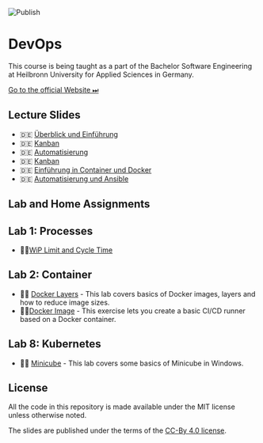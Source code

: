 ![Publish](https://github.com/aheil/hhn-devops/workflows/Publish/badge.svg?branch=main)

# DevOps

This course is being taught as a part of the Bachelor Software Engineering at Heilbronn University for Applied Sciences in Germany.

[Go to the official Website ⏭](https://www.hs-heilbronn.de/devops)

## Lecture Slides 

* 🇩🇪 [Überblick und Einführung](slides/devops.01.de.pdf) 
* 🇩🇪 [Kanban](slides/devops.02.de.pdf) 
* 🇩🇪 [Automatisierung](slides/devops.03.de.pdf) 
* 🇩🇪 [Kanban](slides/devops.04.de.pdf) 
* 🇩🇪 [Einführung in Container und Docker](slides/devops.05.de.pdf) 
* 🇩🇪 [Automatisierung und Ansible](slides/devops.06.de.pdf) 


## Lab and Home Assignments 

## Lab 1: Processes

* 🏋️‍♀️[WiP Limit and Cycle Time](labs/01_processes/wiplimit.md)

## Lab 2: Container

* 👨‍🔬 [Docker Layers](labs/02_container/layer.md) - This lab covers basics of Docker images, layers and how to reduce image sizes. 
* 🏋️‍♀️[Docker Image](labs/02_container/docker.md) - This exercise lets you create a basic CI/CD runner based on a Docker container.  

## Lab 8: Kubernetes
* 👨‍🔬 [Minicube](labs/08_kubernetes/minikube.md) - This lab covers some basics of Minicube in Windows.

## License

All the code in this repository is made available under the MIT license unless otherwise noted.

The slides are published under the terms of the [CC-By 4.0 license](https://creativecommons.org/licenses/by/4.0/).
